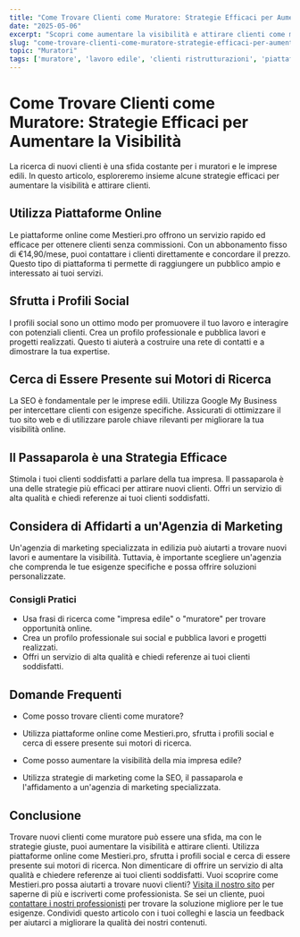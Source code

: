 ```yaml
---
title: "Come Trovare Clienti come Muratore: Strategie Efficaci per Aumentare la Visibilità"
date: "2025-05-06"
excerpt: "Scopri come aumentare la visibilità e attirare clienti come muratore. Strategie pratiche per trovare lavori edili e gestire la tua impresa edile."
slug: "come-trovare-clienti-come-muratore-strategie-efficaci-per-aumentare-la-visibilita"
topic: "Muratori"
tags: ['muratore', 'lavoro edile', 'clienti ristrutturazioni', 'piattaforma per muratori']
---
```

# Come Trovare Clienti come Muratore: Strategie Efficaci per Aumentare la Visibilità

La ricerca di nuovi clienti è una sfida costante per i muratori e le imprese edili. In questo articolo, esploreremo insieme alcune strategie efficaci per aumentare la visibilità e attirare clienti.

## Utilizza Piattaforme Online

Le piattaforme online come Mestieri.pro offrono un servizio rapido ed efficace per ottenere clienti senza commissioni. Con un abbonamento fisso di €14,90/mese, puoi contattare i clienti direttamente e concordare il prezzo. Questo tipo di piattaforma ti permette di raggiungere un pubblico ampio e interessato ai tuoi servizi.

## Sfrutta i Profili Social

I profili social sono un ottimo modo per promuovere il tuo lavoro e interagire con potenziali clienti. Crea un profilo professionale e pubblica lavori e progetti realizzati. Questo ti aiuterà a costruire una rete di contatti e a dimostrare la tua expertise.

## Cerca di Essere Presente sui Motori di Ricerca

La SEO è fondamentale per le imprese edili. Utilizza Google My Business per intercettare clienti con esigenze specifiche. Assicurati di ottimizzare il tuo sito web e di utilizzare parole chiave rilevanti per migliorare la tua visibilità online.

## Il Passaparola è una Strategia Efficace

Stimola i tuoi clienti soddisfatti a parlare della tua impresa. Il passaparola è una delle strategie più efficaci per attirare nuovi clienti. Offri un servizio di alta qualità e chiedi referenze ai tuoi clienti soddisfatti.

## Considera di Affidarti a un'Agenzia di Marketing

Un'agenzia di marketing specializzata in edilizia può aiutarti a trovare nuovi lavori e aumentare la visibilità. Tuttavia, è importante scegliere un'agenzia che comprenda le tue esigenze specifiche e possa offrire soluzioni personalizzate.

### Consigli Pratici

* Usa frasi di ricerca come "impresa edile" o "muratore" per trovare opportunità online.
* Crea un profilo professionale sui social e pubblica lavori e progetti realizzati.
* Offri un servizio di alta qualità e chiedi referenze ai tuoi clienti soddisfatti.

## Domande Frequenti

* Come posso trovare clienti come muratore?
 + Utilizza piattaforme online come Mestieri.pro, sfrutta i profili social e cerca di essere presente sui motori di ricerca.
* Come posso aumentare la visibilità della mia impresa edile?
 + Utilizza strategie di marketing come la SEO, il passaparola e l'affidamento a un'agenzia di marketing specializzata.

## Conclusione

Trovare nuovi clienti come muratore può essere una sfida, ma con le strategie giuste, puoi aumentare la visibilità e attirare clienti. Utilizza piattaforme online come Mestieri.pro, sfrutta i profili social e cerca di essere presente sui motori di ricerca. Non dimenticare di offrire un servizio di alta qualità e chiedere referenze ai tuoi clienti soddisfatti. 
Vuoi scoprire come Mestieri.pro possa aiutarti a trovare nuovi clienti? [Visita il nostro sito](https://mestieri.pro/info) per saperne di più e iscriverti come professionista. 
Se sei un cliente, puoi [contattare i nostri professionisti](https://mestieri.pro) per trovare la soluzione migliore per le tue esigenze. 
Condividi questo articolo con i tuoi colleghi e lascia un feedback per aiutarci a migliorare la qualità dei nostri contenuti.